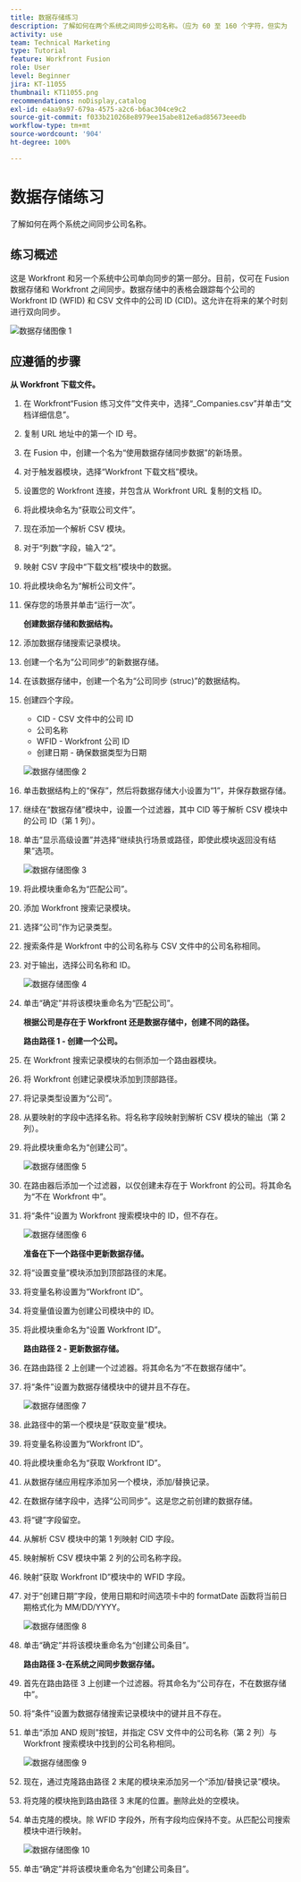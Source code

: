 ```yaml
---
title: 数据存储练习
description: 了解如何在两个系统之间同步公司名称。（应为 60 至 160 个字符，但实为 178 个字符）
activity: use
team: Technical Marketing
type: Tutorial
feature: Workfront Fusion
role: User
level: Beginner
jira: KT-11055
thumbnail: KT11055.png
recommendations: noDisplay,catalog
exl-id: e4aa9a97-679a-4575-a2c6-b6ac304ce9c2
source-git-commit: f033b210268e8979ee15abe812e6ad85673eeedb
workflow-type: tm+mt
source-wordcount: '904'
ht-degree: 100%

---
```


# 数据存储练习

了解如何在两个系统之间同步公司名称。

## 练习概述

这是 Workfront 和另一个系统中公司单向同步的第一部分。目前，仅可在 Fusion 数据存储和 Workfront 之间同步。数据存储中的表格会跟踪每个公司的 Workfront ID (WFID) 和 CSV 文件中的公司 ID (CID)。这允许在将来的某个时刻进行双向同步。

![数据存储图像 1](../12-exercises/assets/data-stores-walkthrough-1.png)

## 应遵循的步骤

**从 Workfront 下载文件。**

1. 在 Workfront“Fusion 练习文件”文件夹中，选择“_Companies.csv”并单击“文档详细信息”。
1. 复制 URL 地址中的第一个 ID 号。
1. 在 Fusion 中，创建一个名为“使用数据存储同步数据”的新场景。
1. 对于触发器模块，选择“Workfront 下载文档”模块。
1. 设置您的 Workfront 连接，并包含从 Workfront URL 复制的文档 ID。
1. 将此模块命名为“获取公司文件”。
1. 现在添加一个解析 CSV 模块。
1. 对于“列数”字段，输入“2”。
1. 映射 CSV 字段中“下载文档”模块中的数据。
1. 将此模块命名为“解析公司文件”。
1. 保存您的场景并单击“运行一次”。

   **创建数据存储和数据结构。**

1. 添加数据存储搜索记录模块。
1. 创建一个名为“公司同步”的新数据存储。
1. 在该数据存储中，创建一个名为“公司同步 (struc)”的数据结构。
1. 创建四个字段。

   + CID - CSV 文件中的公司 ID
   + 公司名称
   + WFID - Workfront 公司 ID
   + 创建日期 - 确保数据类型为日期

   ![数据存储图像 2](../12-exercises/assets/data-stores-walkthrough-2.png)

1. 单击数据结构上的“保存”，然后将数据存储大小设置为“1”，并保存数据存储。
1. 继续在“数据存储”模块中，设置一个过滤器，其中 CID 等于解析 CSV 模块中的公司 ID（第 1 列）。
1. 单击“显示高级设置”并选择“继续执行场景或路径，即使此模块返回没有结果”选项。

   ![数据存储图像 3](../12-exercises/assets/data-stores-walkthrough-3.png)

1. 将此模块重命名为“匹配公司”。
1. 添加 Workfront 搜索记录模块。
1. 选择“公司”作为记录类型。
1. 搜索条件是 Workfront 中的公司名称与 CSV 文件中的公司名称相同。
1. 对于输出，选择公司名称和 ID。

   ![数据存储图像 4](../12-exercises/assets/data-stores-walkthrough-4.png)

1. 单击“确定”并将该模块重命名为“匹配公司”。

   **根据公司是存在于 Workfront 还是数据存储中，创建不同的路径。**

   **路由路径 1 - 创建一个公司。**

1. 在 Workfront 搜索记录模块的右侧添加一个路由器模块。
1. 将 Workfront 创建记录模块添加到顶部路径。
1. 将记录类型设置为“公司”。
1. 从要映射的字段中选择名称。将名称字段映射到解析 CSV 模块的输出（第 2 列）。
1. 将此模块重命名为“创建公司”。

   ![数据存储图像 5](../12-exercises/assets/data-stores-walkthrough-5.png)

1. 在路由器后添加一个过滤器，以仅创建未存在于 Workfront 的公司。将其命名为“不在 Workfront 中”。
1. 将“条件”设置为 Workfront 搜索模块中的 ID，但不存在。

   ![数据存储图像 6](../12-exercises/assets/data-stores-walkthrough-6.png)

   **准备在下一个路径中更新数据存储。**

1. 将“设置变量”模块添加到顶部路径的末尾。
1. 将变量名称设置为“Workfront ID”。
1. 将变量值设置为创建公司模块中的 ID。
1. 将此模块重命名为“设置 Workfront ID”。

   **路由路径 2 - 更新数据存储。**

1. 在路由路径 2 上创建一个过滤器。将其命名为“不在数据存储中”。

1. 将“条件”设置为数据存储模块中的键并且不存在。

   ![数据存储图像 7](../12-exercises/assets/data-stores-walkthrough-7.png)

1. 此路径中的第一个模块是“获取变量”模块。
1. 将变量名称设置为“Workfront ID”。
1. 将此模块重命名为“获取 Workfront ID”。
1. 从数据存储应用程序添加另一个模块，添加/替换记录。
1. 在数据存储字段中，选择“公司同步”。这是您之前创建的数据存储。
1. 将“键”字段留空。
1. 从解析 CSV 模块中的第 1 列映射 CID 字段。
1. 映射解析 CSV 模块中第 2 列的公司名称字段。
1. 映射“获取 Workfront ID”模块中的 WFID 字段。
1. 对于“创建日期”字段，使用日期和时间选项卡中的 formatDate 函数将当前日期格式化为 MM/DD/YYYY。

   ![数据存储图像 8](../12-exercises/assets/data-stores-walkthrough-8.png)

1. 单击“确定”并将该模块重命名为“创建公司条目”。

   **路由路径 3-在系统之间同步数据存储。**

1. 首先在路由路径 3 上创建一个过滤器。将其命名为“公司存在，不在数据存储中”。
1. 将“条件”设置为数据存储搜索记录模块中的键并且不存在。
1. 单击“添加 AND 规则”按钮，并指定 CSV 文件中的公司名称（第 2 列）与 Workfront 搜索模块中找到的公司名称相同。

   ![数据存储图像 9](../12-exercises/assets/data-stores-walkthrough-9.png)

1. 现在，通过克隆路由路径 2 末尾的模块来添加另一个“添加/替换记录”模块。
1. 将克隆的模块拖到路由路径 3 末尾的位置。删除此处的空模块。
1. 单击克隆的模块。除 WFID 字段外，所有字段均应保持不变。从匹配公司搜索模块中进行映射。

   ![数据存储图像 10](../12-exercises/assets/data-stores-walkthrough-10.png)

1. 单击“确定”并将该模块重命名为“创建公司条目”。
